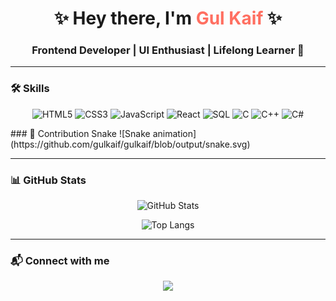 <!-- Stylish GitHub Profile for gulkaif -->

<h1 align="center">✨ Hey there, I'm <span style="color:#FF6F61">Gul Kaif</span> ✨</h1>
<h3 align="center">Frontend Developer | UI Enthusiast | Lifelong Learner 🚀</h3>

---

### 🛠 Skills
<div align="center">

![HTML5](https://img.shields.io/badge/HTML5-E34F26?style=for-the-badge&logo=html5&logoColor=white)
![CSS3](https://img.shields.io/badge/CSS3-1572B6?style=for-the-badge&logo=css3&logoColor=white)
![JavaScript](https://img.shields.io/badge/JavaScript-F7DF1E?style=for-the-badge&logo=javascript&logoColor=black)
![React](https://img.shields.io/badge/React-61DAFB?style=for-the-badge&logo=react&logoColor=black)
![SQL](https://img.shields.io/badge/SQL-4479A1?style=for-the-badge&logo=database&logoColor=white)
![C](https://img.shields.io/badge/C-00599C?style=for-the-badge&logo=c&logoColor=white)
![C++](https://img.shields.io/badge/C++-00599C?style=for-the-badge&logo=c%2B%2B&logoColor=white)
![C#](https://img.shields.io/badge/C%23-239120?style=for-the-badge&logo=c-sharp&logoColor=white)

</div>
### 🐍 Contribution Snake
![Snake animation](https://github.com/gulkaif/gulkaif/blob/output/snake.svg)

---

### 📊 GitHub Stats
<div align="center">

![GitHub Stats](https://github-readme-stats.vercel.app/api?username=gulkaif&show_icons=true&theme=tokyonight&hide_border=true&count_private=true)  

![Top Langs](https://github-readme-stats.vercel.app/api/top-langs/?username=gulkaif&layout=compact&theme=tokyonight&hide_border=true)

</div>

---

### 📬 Connect with me
<div align="center">
  
<a href="https://github.com/gulkaif"><img src="https://img.shields.io/badge/GitHub-181717?style=for-the-badge&logo=github&logoColor=white"/></a>
</div>

